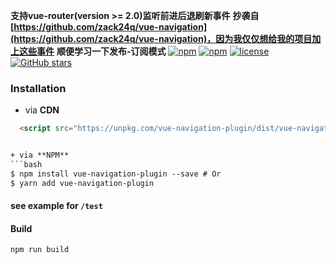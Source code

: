 **支持vue-router(version >= 2.0)监听前进后退刷新事件**
**抄袭自[https://github.com/zack24q/vue-navigation](https://github.com/zack24q/vue-navigation)，因为我仅仅想给我的项目加上这些事件**
**顺便学习一下发布-订阅模式**
[![npm](https://img.shields.io/npm/v/vue-navigation-plugin.svg?style=flat-square)](https://www.npmjs.com/package/vue-navigation-plugin)
[![npm](https://img.shields.io/npm/dt/vue-navigation-plugin.svg?style=flat-square)](https://www.npmjs.com/package/vue-navigation-plugin)
[![license](https://img.shields.io/github/license/shmy/vue-navigation-plugin.svg?style=flat-square)](https://github.com/shmy/vue-navigation-plugin/blob/master/LICENSE.md)
[![GitHub stars](https://img.shields.io/github/stars/shmy/vue-navigation-plugin.svg?style=social&label=Star)](https://github.com/shmy/vue-navigation-plugin)


### **Installation**
+ via **CDN**
``` html
  <script src="https://unpkg.com/vue-navigation-plugin/dist/vue-navigation-plugin.umd.min.js"></script>


+ via **NPM**
```bash
$ npm install vue-navigation-plugin --save # Or
$ yarn add vue-navigation-plugin
```

#### see example for `/test`

#### Build
```bash
npm run build
```
